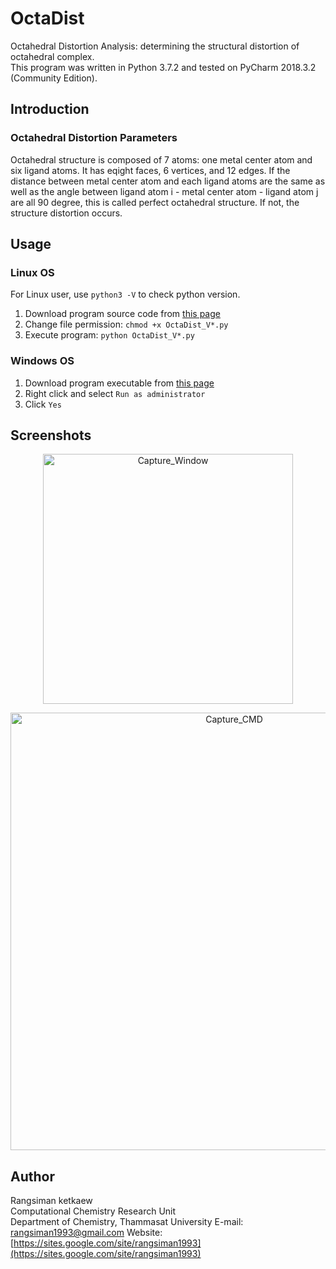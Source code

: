 # OctaDist
Octahedral Distortion Analysis: determining the structural distortion of octahedral complex. <br/>
This program was written in Python 3.7.2 and tested on PyCharm 2018.3.2 (Community Edition). <br/>

## Introduction
### Octahedral Distortion Parameters
Octahedral structure is composed of 7 atoms: one metal center atom and six ligand atoms. It has eqight faces, 6 vertices, and 12 edges.
If the distance between metal center atom and each ligand atoms are the same as well as the angle between ligand atom i - metal center atom - ligand atom j are all 90 degree, this is called perfect octahedral structure. If not, the structure distortion occurs. 

## Usage
### Linux OS
For Linux user, use `python3 -V` to check python version.
1. Download program source code from [this page](https://github.com/rangsimanketkaew/OctaDist)
2. Change file permission: `chmod +x OctaDist_V*.py`
3. Execute program: `python OctaDist_V*.py`

### Windows OS
1. Download program executable from [this page](https://github.com/rangsimanketkaew/OctaDist/releases)
2. Right click and select `Run as administrator`
3. Click `Yes`

## Screenshots
<p align="center">
   <img alt="Capture_Window" src="https://github.com/rangsimanketkaew/OctaDist/blob/master/Capture_Window.jpg" align=middle width="400pt" hight="100pt" /> 
<p/>

<p align="center">
<img alt="Capture_CMD" src="https://github.com/rangsimanketkaew/OctaDist/blob/master/Capture_CMD.jpg" align=middle width="700pt" hight="100pt" /> 
<p/>

## Author
Rangsiman ketkaew <br/>
Computational Chemistry Research Unit <br/>
Department of Chemistry, Thammasat University
E-mail: [rangsiman1993@gmail.com](rangsiman1993@gmail.com)
Website: [https://sites.google.com/site/rangsiman1993](https://sites.google.com/site/rangsiman1993)
